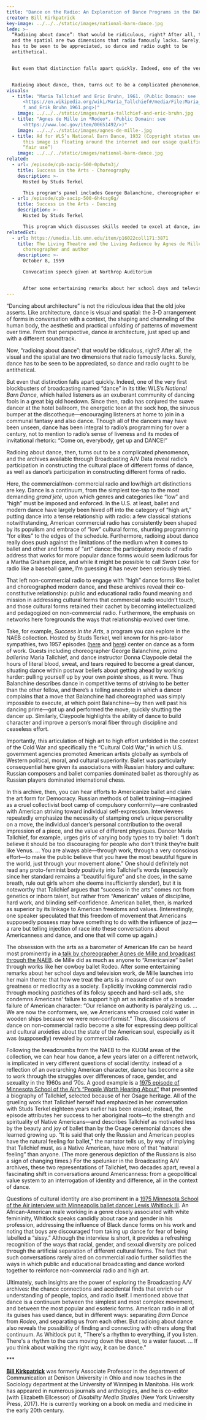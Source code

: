 ```yaml
---
title: "Dance on the Radio: An Exploration of Dance Programs in the BAVD Archives"
creator: Bill Kirkpatrick
key-image: ../../../static/images/national-barn-dance.jpg
lede: >-
  “Radioing about dance”: that would be ridiculous, right? After all, the visual
  and the spatial are two dimensions that radio famously lacks. Surely, dance
  has to be seen to be appreciated, so dance and radio ought to be
  antithetical. 


  But even that distinction falls apart quickly. Indeed, one of the very first blockbusters of broadcasting named “dance” in its title: *WLS’s National Barn Dance*, which hailed listeners as an exuberant community of dancing fools in a great big old hoedown. Since then, radio has conjured the suave dancer at the hotel ballroom, the energetic teen at the sock hop, the sinuous bumper at the discotheque—encouraging listeners at home to join in a communal fantasy and also dance. 


  Radioing about dance, then, turns out to be a complicated phenomenon, and the archives available through Broadcasting A/V Data reveal radio’s participation in constructing the cultural place of different forms of dance, as well as dance’s participation in constructing different forms of radio.
visuals:
  - title: "Maria Tallchief and Eric Bruhn, 1961. (Public Domain: see
      <https://en.wikipedia.org/wiki/Maria_Tallchief#/media/File:Maria_Tallchie\
      f_and_Erik_Bruhn_1961.png>)"
    image: ../../../static/images/maria-tallchief-and-eric-bruhn.jpg
  - title: "Agnes de Mille in *Rodeo*. (Public Domain: see
      <https://www.loc.gov/item/00651492/>)"
    image: ../../../static/images/agnes-de-mille-.jpg
  - title: Ad for WLS’s National Barn Dance, 1932 (Copyright status unclear, but
      this image is floating around the internet and our usage qualifies as
      “fair use”)
    image: ../../../static/images/national-barn-dance.jpg
related:
  - url: /episode/cpb-aacip-500-0p0wtm3j/
    title: Success in the Arts - Choreography
    description: >-
      Hosted by Studs Terkel

      This program's panel includes George Balanchine, choreographer of the New York City Ballet; Ann Barzel, dance critic of the Chicago American; and Donna Claypoole, dance instructor, University of Illinois Chicago.
  - url: /episode/cpb-aacip-500-6h4csg6g/
    title: Success in the Arts - Dancing
    description: >-
      Hosted by Studs Terkel

      This program which discusses skills needed to excel at dance, includes panelists Maria Tallchief, ballerina, New York City Ballet; Ann Barzel, dance critic of the Chicago American; and Donna Claypoole, University of Illinois Chicago.
relatedExt:
  - url: https://umedia.lib.umn.edu/item/p16022coll171:3871
    title: The Living Theatre and the Living Audience by Agnes de Mille,
      choreographer and author
    description: >-
      October 8, 1959

      Convocation speech given at Northrop Auditorium


      After some entertaining remarks about her school days and television work, de Mille launches into her main theme: that how we treat the arts is a measure of our own greatness or mediocrity as a society. Explicitly invoking commercial radio through mocking pastiches of its folksy speech and hard-sell ads, she condemns Americans’ failure to support high art as indicative of a broader failure of American character: “Our reliance on authority is paralyzing us. … We are now the conformers, we, we Americans who crossed cold water in wooden ships because we were non-conformist.”
---
```

“Dancing about architecture” is not the ridiculous idea that the old joke asserts. Like architecture, dance is visual and spatial: the 3-D arrangement of forms in conversation with a context, the shaping and channeling of the human body, the aesthetic and practical unfolding of patterns of movement over time. From that perspective, dance *is* architecture, just sped up and with a different soundtrack.

Now, “radioing about dance”: that *would* be ridiculous, right? After all, the visual and the spatial are two dimensions that radio famously lacks. Surely, dance has to be seen to be appreciated, so dance and radio ought to be antithetical. 

But even that distinction falls apart quickly. Indeed, one of the very first blockbusters of broadcasting named “dance” in its title: WLS’s *National Barn Dance*, which hailed listeners as an exuberant community of dancing fools in a great big old hoedown. Since then, radio has conjured the suave dancer at the hotel ballroom, the energetic teen at the sock hop, the sinuous bumper at the discotheque—encouraging listeners at home to join in a communal fantasy and also dance. Though all of the dancers may have been unseen, dance has been integral to radio’s programming for over a century, not to mention to radio’s sense of liveness and its modes of invitational rhetoric: “Come on, everybody, get up and DANCE!”

Radioing about dance, then, turns out to be a complicated phenomenon, and the archives available through Broadcasting A/V Data reveal radio’s participation in constructing the cultural place of different forms of dance, as well as dance’s participation in constructing different forms of radio.

Here, the commercial/non-commercial radio and low/high art distinctions are key. Dance is a continuum, from the simplest toe-tap to the most demanding *grand jeté*, upon which genres and categories like “low” and “high” must be imposed and enforced. In the U.S. at least, ballet and modern dance have largely been hived off into the category of “high art,” putting dance into a tense relationship with radio: a few classical stations notwithstanding, American commercial radio has consistently been shaped by its populism and embrace of “low” cultural forms, shunting programming “for elites” to the edges of the schedule. Furthermore, radioing about dance really does push against the limitations of the medium when it comes to ballet and other and forms of “art” dance: the participatory mode of radio address that works for more popular dance forms would seem ludicrous for a Martha Graham piece, and while it might be possible to call *Swan Lake* for radio like a baseball game, I’m guessing it has never been seriously tried. 

That left non-commercial radio to engage with “high” dance forms like ballet and choreographed modern dance, and these archives reveal their co-constitutive relationship: public and educational radio found meaning and mission in addressing cultural forms that commercial radio wouldn’t touch, and those cultural forms retained their cachet by becoming intellectualized and pedagogized on non-commercial radio. Furthermore, the emphasis on networks here foregrounds the ways that relationship evolved over time.

Take, for example, *Success in the Arts*, a program you can explore in the NAEB collection. Hosted by Studs Terkel, well known for his pro-labor sympathies, two 1957 episodes ([here](https://www.unlockingtheairwaves.org/episode/cpb-aacip-500-0p0wtm3j/) and [here](https://www.unlockingtheairwaves.org/episode/cpb-aacip-500-6h4csg6g/)) center on dance as a form of work. Guests including choreographer George Balanchine, *prima ballerina* Maria Tallchief, and dance instructor Donna Claypoole detail the hours of literal blood, sweat, and tears required to become a great dancer, situating dance within postwar beliefs about getting ahead by working harder: pulling yourself up by your own *pointe* shoes, as it were. Thus Balanchine describes dance in competitive terms of striving to be better than the other fellow, and there’s a telling anecdote in which a dancer complains that a move that Balanchine had choreographed was simply impossible to execute, at which point Balanchine—by then well past his dancing prime—got up and performed the move, quickly shutting the dancer up. Similarly, Claypoole highlights the ability of dance to build character and improve a person’s moral fiber through discipline and ceaseless effort. 

Importantly, this articulation of high art to high effort unfolded in the context of the Cold War and specifically the “Cultural Cold War,” in which U.S. government agencies promoted American artists globally as symbols of Western political, moral, and cultural superiority. Ballet was particularly consequential here given its associations with Russian history and culture: Russian composers and ballet companies dominated ballet as thoroughly as Russian players dominated international chess. 

In this archive, then, you can hear efforts to Americanize ballet and claim the art form for Democracy. Russian methods of ballet training—imagined as a cruel collectivist boot camp of compulsory conformity—are contrasted with American striving toward individual self-expression. Interviewees repeatedly emphasize the necessity of stamping one’s unique personality on a move, the individual dancer’s personal contribution to the overall impression of a piece, and the value of different physiques. Dancer Maria Tallchief, for example, urges girls of varying body types to try ballet: “I don’t believe it should be too discouraging for people who don’t think they’re built like Venus. … You are always able—through work, through a very conscious effort—to make the public believe that you have the most beautiful figure in the world, just through your movement alone.” One should definitely not read any proto-feminist body positivity into Tallchief’s words (especially since her standard remains a “beautiful figure” and she does, in the same breath, rule out girls whom she deems insufficiently slender), but it is noteworthy that Tallchief argues that “success in the arts” comes not from genetics or inborn talent, but rather from “American” values of discipline, hard work, and blinding self-confidence. American ballet, then, is marked as superior by its linkage to American freedoms and values. (Interestingly, one speaker speculated that this freedom of movement that Americans supposedly possess may have something to do with the influence of jazz—a rare but telling injection of race into these conversations about Americanness and dance, and one that will come up again.) 

The obsession with the arts as a barometer of American life can be heard most prominently in a[ talk by choreographer Agnes de Mille and broadcast through the NAEB](https://umedia.lib.umn.edu/item/p16022coll171:3871). de Mille did as much as anyone to “Americanize” ballet through works like her cowboy ballet Rodeo. After some entertaining remarks about her school days and television work, de Mille launches into her main theme: that how we treat the arts is a measure of our own greatness or mediocrity as a society. Explicitly invoking commercial radio through mocking pastiches of its folksy speech and hard-sell ads, she condemns Americans’ failure to support high art as indicative of a broader failure of American character: “Our reliance on authority is paralyzing us. … We are now the conformers, we, we Americans who crossed cold water in wooden ships because we were non-conformist.” Thus, discussions of dance on non-commercial radio become a site for expressing deep political and cultural anxieties about the state of the American soul, especially as it was (supposedly) revealed by commercial radio.

Following the breadcrumbs from the NAEB to the KUOM areas of the collection, we can hear how dance, a few years later on a different network, is implicated in very different questions of social identity: instead of a reflection of an overarching American character, dance has become a site to work through the struggles over differences of race, gender, and sexuality in the 1960s and ’70s. A good example is a [1975 episode of Minnesota School of the Air’s “People Worth Hearing About”](https://umedia.lib.umn.edu/item/p16022coll171:89) that presented a biography of Tallchief, selected because of her Osage heritage. All of the grueling work that Tallchief herself had emphasized in her conversation with Studs Terkel eighteen years earlier has been erased; instead, the episode attributes her success to her aboriginal roots—to the strength and spirituality of Native Americans—and describes Tallchief as motivated less by the beauty and joy of ballet than by the Osage ceremonial dances she learned growing up. “It is said that only the Russian and American peoples have the natural feeling for ballet,” the narrator tells us, by way of implying that Tallchief must, as a Native American, have more of that “natural feeling” than anyone. (The more generous depiction of the Russians is also a sign of changing times.) For the spelunker in the Broadcasting A/V archives, these two representations of Tallchief, two decades apart, reveal a fascinating shift in conversations around Americanness: from a geopolitical value system to an interrogation of identity and difference, all in the context of dance.

Questions of cultural identity are also prominent in a [1975 Minnesota School of the Air interview with Minneapolis ballet dancer Lewis Whitlock III](https://umedia.lib.umn.edu/item/p16022coll171:2286). An African-American male working in a genre closely associated with white femininity, Whitlock speaks candidly about race and gender in his profession, addressing the influence of Black dance forms on his work and noting that boys are discouraged from taking up dance for fear of being labelled a “sissy.” Although the interview is short, it provides a refreshing recognition of the ways that racial, gender, and sexual diversity are policed through the artificial separation of different cultural forms. The fact that such conversations rarely aired on commercial radio further solidifies the ways in which public and educational broadcasting and dance worked together to reinforce non-commercial radio and high art.

Ultimately, such insights are the power of exploring the Broadcasting A/V archives: the chance connections and accidental finds that enrich our understanding of people, topics, and radio itself. I mentioned above that dance is a continuum between the simplest and most complex movement, and between the most popular and esoteric forms. American radio in all of its guises has used dance, but in different ways: separating *Barn Dance* from *Rodeo*, and separating us from each other. But radioing about dance also reveals the possibility of finding and connecting with others along that continuum. As Whitlock put it, "There's a rhythm to everything, if you listen. There's a rhythm to the cars moving down the street, to a water faucet. … If you think about walking the right way, it can be dance."

\*﻿\**

**[Bill Kirkpatrick](http://www.billkirkpatrick.net/)** was formerly Associate Professor in the department of Communication at Denison University in Ohio and now teaches in the Sociology department at the University of Winnipeg in Manitoba. His work has appeared in numerous journals and anthologies, and he is co-editor (with Elizabeth Ellcessor) of *Disability Media Studies* (New York University Press, 2017). He is currently working on a book on media and medicine in the early 20th century.